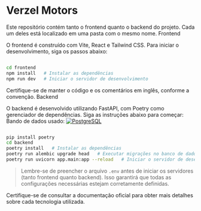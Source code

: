 # Verzel Motors

Este repositório contém tanto o frontend quanto o backend do projeto. Cada um deles está localizado em uma pasta com o mesmo nome.
Frontend

O frontend é construído com Vite, React e Tailwind CSS. Para iniciar o desenvolvimento, siga os passos abaixo:

```bash

cd frontend
npm install   # Instalar as dependências
npm run dev   # Iniciar o servidor de desenvolvimento

```

Certifique-se de manter o código e os comentários em inglês, conforme a convenção.
Backend

O backend é desenvolvido utilizando FastAPI, com Poetry como gerenciador de dependências. Siga as instruções abaixo para começar:
Bando de dados usado: [![PostgreSQL](https://img.shields.io/badge/PostgreSQL-15-316192?logo=postgresql&logoColor=white)](https://www.postgresql.org/)

```bash

pip install poetry
cd backend
poetry install   # Instalar as dependências
poetry run alembic upgrade head   # Executar migrações no banco de dados
poetry run uvicorn app.main:app --reload   # Iniciar o servidor de desenvolvimento

```


  > Lembre-se de preencher o arquivo ```.env``` antes de iniciar os servidores (tanto frontend quanto backend). Isso garantirá que todas as configurações necessárias estejam corretamente definidas.

Certifique-se de consultar a documentação oficial para obter mais detalhes sobre cada tecnologia utilizada.

